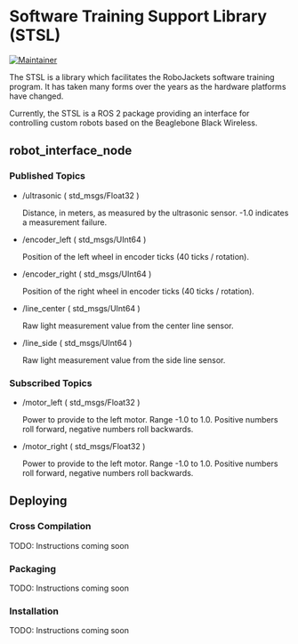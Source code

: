 # Software Training Support Library (STSL)

[![Maintainer](https://img.shields.io/badge/Maintainer-Matthew%20Barulic-blue.svg)](https://github.com/barulicm)

The STSL is a library which facilitates the RoboJackets software training program. It has taken many forms over the years as the hardware platforms have changed.

Currently, the STSL is a ROS 2 package providing an interface for controlling custom robots based on the Beaglebone Black Wireless.

## robot_interface_node

### Published Topics

- /ultrasonic ( std_msgs/Float32 )

   Distance, in meters, as measured by the ultrasonic sensor. -1.0 indicates a measurement failure.
   
- /encoder_left ( std_msgs/UInt64 )

   Position of the left wheel in encoder ticks (40 ticks / rotation).

- /encoder_right ( std_msgs/UInt64 )

    Position of the right wheel in encoder ticks (40 ticks / rotation).

- /line_center ( std_msgs/UInt64 )

    Raw light measurement value from the center line sensor.

- /line_side ( std_msgs/UInt64 )

    Raw light measurement value from the side line sensor.

### Subscribed Topics

- /motor_left ( std_msgs/Float32 )

    Power to provide to the left motor. Range -1.0 to 1.0. Positive numbers roll forward, negative numbers roll backwards.

- /motor_right ( std_msgs/Float32 )

    Power to provide to the left motor. Range -1.0 to 1.0. Positive numbers roll forward, negative numbers roll backwards.

## Deploying

### Cross Compilation

TODO: Instructions coming soon

### Packaging

TODO: Instructions coming soon

### Installation

TODO: Instructions coming soon
